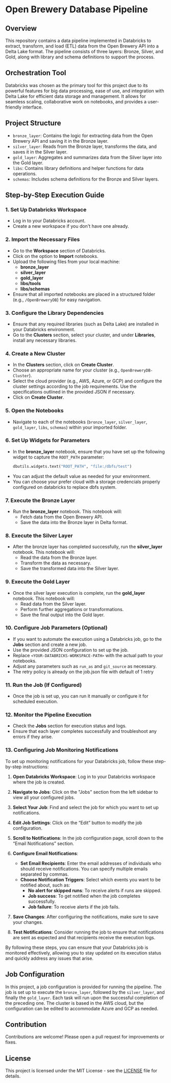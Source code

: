 # Open Brewery Database Pipeline

## Overview
This repository contains a data pipeline implemented in Databricks to extract, transform, and load (ETL) data from the Open Brewery API into a Delta Lake format. The pipeline consists of three layers: Bronze, Silver, and Gold, along with library and schema definitions to support the process.

## Orchestration Tool
Databricks was chosen as the primary tool for this project due to its powerful features for big data processing, ease of use, and integration with Delta Lake for efficient data storage and management. It allows for seamless scaling, collaborative work on notebooks, and provides a user-friendly interface.

## Project Structure
- `bronze_layer`: Contains the logic for extracting data from the Open Brewery API and saving it in the Bronze layer.
- `silver_layer`: Reads from the Bronze layer, transforms the data, and saves it in the Silver layer.
- `gold_layer`: Aggregates and summarizes data from the Silver layer into the Gold layer.
- `libs`: Contains library definitions and helper functions for data operations.
- `schemas`: Includes schema definitions for the Bronze and Silver layers.

## Step-by-Step Execution Guide

### 1. Set Up Databricks Workspace
   - Log in to your Databricks account.
   - Create a new workspace if you don't have one already.

### 2. Import the Necessary Files
   - Go to the **Workspace** section of Databricks.
   - Click on the option to **Import** notebooks.
   - Upload the following files from your local machine:
     - **bronze_layer**
     - **silver_layer**
     - **gold_layer**
     - **libs/tools**
     - **libs/schemas**
   - Ensure that all imported notebooks are placed in a structured folder (e.g., `/OpenBreweryDB`) for easy navigation.

### 3. Configure the Library Dependencies
   - Ensure that any required libraries (such as Delta Lake) are installed in your Databricks environment.
   - Go to the **Clusters** section, select your cluster, and under **Libraries**, install any necessary libraries.

### 4. Create a New Cluster
   - In the **Clusters** section, click on **Create Cluster**.
   - Choose an appropriate name for your cluster (e.g., `OpenBreweryDB-Cluster`).
   - Select the cloud provider (e.g., AWS, Azure, or GCP) and configure the cluster settings according to the job requirements. Use the specifications outlined in the provided JSON if necessary.
   - Click on **Create Cluster**.

### 5. Open the Notebooks
   - Navigate to each of the notebooks (`bronze_layer`, `silver_layer`, `gold_layer`, `libs`, `schemas`) within your imported folder.

### 6. Set Up Widgets for Parameters
   - In the **bronze_layer** notebook, ensure that you have set up the following widget to capture the `ROOT_PATH` parameter:
     ```python
     dbutils.widgets.text("ROOT_PATH", "file:/dbfs/test")
     ```
   - You can adjust the default value as needed for your environment.
   - You can choose your prefer cloud with a storage credencials properly configured on databricks to replace dbfs system.

### 7. Execute the Bronze Layer
   - Run the **bronze_layer** notebook. This notebook will:
     - Fetch data from the Open Brewery API.
     - Save the data into the Bronze layer in Delta format.

### 8. Execute the Silver Layer
   - After the bronze layer has completed successfully, run the **silver_layer** notebook. This notebook will:
     - Read the data from the Bronze layer.
     - Transform the data as necessary.
     - Save the transformed data into the Silver layer.

### 9. Execute the Gold Layer
   - Once the silver layer execution is complete, run the **gold_layer** notebook. This notebook will:
     - Read data from the Silver layer.
     - Perform further aggregations or transformations.
     - Save the final output into the Gold layer.

### 10. Configure Job Parameters (Optional)
   - If you want to automate the execution using a Databricks job, go to the **Jobs** section and create a new job.
   - Use the provided JSON configuration to set up the job.
   - Replace `<YOUR-DATABRICKS-WORKSPACE-PATH>` with the actual path to your notebooks.
   - Adjust any parameters such as `run_as` and `git_source` as necessary.
   - The retry policy is already on the job.json file with default of 1 retry

### 11. Run the Job (If Configured)
   - Once the job is set up, you can run it manually or configure it for scheduled execution.

### 12. Monitor the Pipeline Execution
   - Check the **Jobs** section for execution status and logs.
   - Ensure that each layer completes successfully and troubleshoot any errors if they arise.

### 13. Configuring Job Monitoring Notifications

To set up monitoring notifications for your Databricks job, follow these step-by-step instructions:

1. **Open Databricks Workspace**: Log in to your Databricks workspace where the job is created.

2. **Navigate to Jobs**: Click on the "Jobs" section from the left sidebar to view all your configured jobs.

3. **Select Your Job**: Find and select the job for which you want to set up notifications.

4. **Edit Job Settings**: Click on the “Edit” button to modify the job configuration.

5. **Scroll to Notifications**: In the job configuration page, scroll down to the “Email Notifications” section.

6. **Configure Email Notifications**: 
   - **Set Email Recipients**: Enter the email addresses of individuals who should receive notifications. You can specify multiple emails separated by commas.
   - **Choose Notification Triggers**: Select which events you want to be notified about, such as:
     - **No alert for skipped runs**: To receive alerts if runs are skipped.
     - **Job success**: To get notified when the job completes successfully.
     - **Job failure**: To receive alerts if the job fails.

7. **Save Changes**: After configuring the notifications, make sure to save your changes.

8. **Test Notifications**: Consider running the job to ensure that notifications are sent as expected and that recipients receive the execution logs.

By following these steps, you can ensure that your Databricks job is monitored effectively, allowing you to stay updated on its execution status and quickly address any issues that arise.


## Job Configuration
In this project, a job configuration is provided for running the pipeline. The job is set up to execute the `bronze_layer`, followed by the `silver_layer`, and finally the `gold_layer`. Each task will run upon the successful completion of the preceding one. The cluster is based in the AWS cloud, but the configuration can be edited to accommodate Azure and GCP as needed.


## Contribution

Contributions are welcome! Please open a pull request for improvements or fixes.

## License

This project is licensed under the MIT License - see the [LICENSE](LICENSE) file for details.
